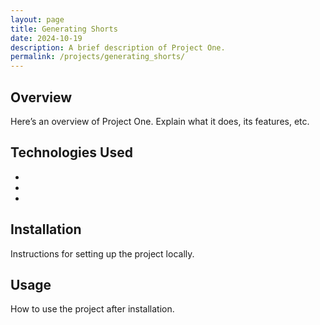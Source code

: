 ```yaml
---
layout: page
title: Generating Shorts
date: 2024-10-19
description: A brief description of Project One.
permalink: /projects/generating_shorts/
---
```


## Overview
Here’s an overview of Project One. Explain what it does, its features, etc.

## Technologies Used
- 
- 
- 

## Installation
Instructions for setting up the project locally.

## Usage
How to use the project after installation.
